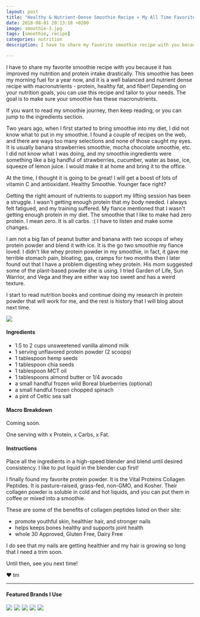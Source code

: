 ```yaml
---
layout: post
title: "Healthy & Nutrient-Dense Smoothie Recipe » My All Time Favorite"
date: 2018-08-01 20:13:18 +0200
image: smoothie-3.jpg
tags: [smoothie, recipe]
categories: nutrition
description: I have to share my favorite smoothie recipe with you because it has improved my nutrition and protein intake drastically. This smoothie has been my morning fuel for a year now, and it is a well balanced and nutrient dense recipe with macronutrients - protein, healthy fat, and fiber! Depending on your nutrition goals, you can use this recipe and tailor to your needs. The goal is to make sure your smoothie has these macronutrients.

---
```

I have to share my favorite smoothie recipe with you because it has improved my nutrition and protein intake drastically. This smoothie has been my morning fuel for a year now, and it is a well balanced and nutrient dense recipe with macronutrients - protein, healthy fat, and fiber! Depending on your nutrition goals, you can use this recipe and tailor to your needs. The goal is to make sure your smoothie has these macronutrients.

If you want to read my smoothie journey, then keep reading, or you can jump to the ingredients section.

Two years ago, when I first started to bring smoothie into my diet, I did not know what to put in my smoothie. I found a couple of recipes on the web, and there are ways too many selections and none of those caught my eyes. It is usually banana strawberries smoothie, mocha chocolate smoothie, etc. I did not know what I was doing, and my smoothie ingredients were something like a big handful of strawberries, cucumber, water as base, ice, squeeze of lemon juice. I would make it at home and bring it to the office. 

At the time, I thought it is going to be great! I will get a boost of lots of vitamin C and antioxidant. Healthy Smoothie. Younger face right? 

Getting the right amount of nutrients to support my lifting session has been a struggle. I wasn't getting enough protein that my body needed. I always felt fatigued, and my training suffered. My fiance mentioned that I wasn't getting enough protein in my diet. The smoothie that I like to make had zero protein. I mean zero. It is all carbs. :( I have to listen and make some changes. 

I am not a big fan of peanut butter and banana with two scoops of whey protein powder and blend it with ice. It is the go two smoothie my fiance loved. I didn't like whey protein powder in my smoothie, in fact, it gave me terrible stomach pain, bloating, gas, cramps for two months then I later found out that I have a problem digesting whey protein. His mom suggested some of the plant-based powder she is using. I tried Garden of Life, Sun Warrior, and Vega and they are either way too sweet and has a weird texture.

I start to read nutrition books and continue doing my research in protein powder that will work for me, and the rest is history that I will blog about next time.

![]({{site.baseurl}}/images/smoothies-healthy-recipe-ingredients.jpg)

#### Ingredients

* 1.5 to 2 cups unsweetened vanilla almond milk
* 1 serving unflavored protein powder (2 scoops)
* 1 tablespoon hemp seeds
* 1 tablespoon chia seeds
* 1 tablespoon MCT oil
* 1 tablespoons almond butter or 1/4 avocado
* a small handful frozen wild Boreal blueberries (optional)
* a small handful frozen chopped spinach
* a pint of Celtic sea salt

#### Macro Breakdown

Coming soon.

One serving with x Protein, x Carbs, x Fat.

#### Instructions

Place all the ingredients in a high-speed blender and blend until desired consistency. I like to put liquid in the blender cup first!

I finally found my favorite protein powder. It is the Vital Proteins Collagen Peptides. It is pasture-raised, grass-fed, non-GMO, and Kosher. Their collagen powder is soluble in cold and hot liquids, and you can put them in coffee or mixed into a smoothie.

These are some of the benefits of collagen peptides listed on their site:

* promote youthful skin, healthier hair, and stronger nails
* helps keeps bones healthy and supports joint health
* whole 30 Approved, Gluten Free, Dairy Free

I do see that my nails are getting healthier and my hair is growing so long that I need a trim soon.

Until then, see you next time!


❤ tm

***

#### Featured Brands I Use

<a target="_blank"  href="https://www.amazon.com/gp/product/B00K6JUG4K/ref=as_li_tl?ie=UTF8&camp=1789&creative=9325&creativeASIN=B00K6JUG4K&linkCode=as2&tag=pickupstrengt-20&linkId=8039e400227e0f7f6d9230863905221b"><img border="0" src="//ws-na.amazon-adsystem.com/widgets/q?_encoding=UTF8&MarketPlace=US&ASIN=B00K6JUG4K&ServiceVersion=20070822&ID=AsinImage&WS=1&Format=_SL110_&tag=pickupstrengt-20" ></a><img src="//ir-na.amazon-adsystem.com/e/ir?t=pickupstrengt-20&l=am2&o=1&a=B00K6JUG4K" width="1" height="1" border="0" alt="" style="border:none !important; margin:0px !important;" />
<a target="_blank"  href="https://www.amazon.com/gp/product/B071DBB21X/ref=as_li_tl?ie=UTF8&camp=1789&creative=9325&creativeASIN=B071DBB21X&linkCode=as2&tag=pickupstrengt-20&linkId=7c31ec9b3902d4fe782560cd69c8fbd4"><img border="0" src="//ws-na.amazon-adsystem.com/widgets/q?_encoding=UTF8&MarketPlace=US&ASIN=B071DBB21X&ServiceVersion=20070822&ID=AsinImage&WS=1&Format=_SL110_&tag=pickupstrengt-20" ></a><img src="//ir-na.amazon-adsystem.com/e/ir?t=pickupstrengt-20&l=am2&o=1&a=B071DBB21X" width="1" height="1" border="0" alt="" style="border:none !important; margin:0px !important;" />
<a target="_blank"  href="https://www.amazon.com/gp/product/B00856TSCC/ref=as_li_tl?ie=UTF8&camp=1789&creative=9325&creativeASIN=B00856TSCC&linkCode=as2&tag=pickupstrengt-20&linkId=e6b863f88fc4966bb476d00f04ecbc43"><img border="0" src="//ws-na.amazon-adsystem.com/widgets/q?_encoding=UTF8&MarketPlace=US&ASIN=B00856TSCC&ServiceVersion=20070822&ID=AsinImage&WS=1&Format=_SL110_&tag=pickupstrengt-20" ></a><img src="//ir-na.amazon-adsystem.com/e/ir?t=pickupstrengt-20&l=am2&o=1&a=B00856TSCC" width="1" height="1" border="0" alt="" style="border:none !important; margin:0px !important;" />
<a target="_blank"  href="https://www.amazon.com/gp/product/B00MH7A0S6/ref=as_li_tl?ie=UTF8&camp=1789&creative=9325&creativeASIN=B00MH7A0S6&linkCode=as2&tag=pickupstrengt-20&linkId=7af9b9a88ac83fc0a89ce8fd5215a5bb"><img border="0" src="//ws-na.amazon-adsystem.com/widgets/q?_encoding=UTF8&MarketPlace=US&ASIN=B00MH7A0S6&ServiceVersion=20070822&ID=AsinImage&WS=1&Format=_SL110_&tag=pickupstrengt-20" ></a><img src="//ir-na.amazon-adsystem.com/e/ir?t=pickupstrengt-20&l=am2&o=1&a=B00MH7A0S6" width="1" height="1" border="0" alt="" style="border:none !important; margin:0px !important;" />
<a target="_blank"  href="https://www.amazon.com/gp/offer-listing/B00OZYNGUS/ref=as_li_tl?ie=UTF8&camp=1789&creative=9325&creativeASIN=B00OZYNGUS&linkCode=am2&tag=pickupstrengt-20&linkId=07a00b134a0374cd9f5eafa0c64a6ba0"><img border="0" src="//ws-na.amazon-adsystem.com/widgets/q?_encoding=UTF8&MarketPlace=US&ASIN=B00OZYNGUS&ServiceVersion=20070822&ID=AsinImage&WS=1&Format=_SL110_&tag=pickupstrengt-20" ></a><img src="//ir-na.amazon-adsystem.com/e/ir?t=pickupstrengt-20&l=am2&o=1&a=B00OZYNGUS" width="1" height="1" border="0" alt="" style="border:none !important; margin:0px !important;" />
